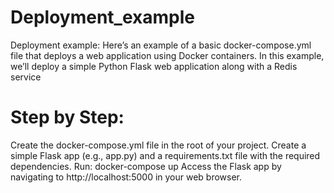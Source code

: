 # Deployment_example
Deployment example: Here’s an example of a basic docker-compose.yml file that deploys a web application using Docker containers. In this example, we’ll deploy a simple Python Flask web application along with a Redis service
# Step by Step:
Create the docker-compose.yml file in the root of your project.
Create a simple Flask app (e.g., app.py) and a requirements.txt file with the required dependencies.
Run: docker-compose up
Access the Flask app by navigating to http://localhost:5000 in your web browser.
